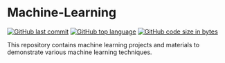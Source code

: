 # Machine-Learning

[![GitHub last commit](https://img.shields.io/github/last-commit/Defcon27/Machine-Learning?color=green&logo=github&style=for-the-badge)](https://github.com/Defcon27/Computer-Vision) 
[![GitHub top language](https://img.shields.io/github/languages/top/Defcon27/Machine-Learning?color=F37626&logo=jupyter&style=for-the-badge)](https://github.com/Defcon27/Computer-Vision) 
[![GitHub code size in bytes](https://img.shields.io/github/languages/code-size/Defcon27/Machine-Learning?color=blue&logo=python&style=for-the-badge)](https:/Defcon27/Computer-Vision)


This repository contains machine learning projects and materials to demonstrate various machine learning techniques.
